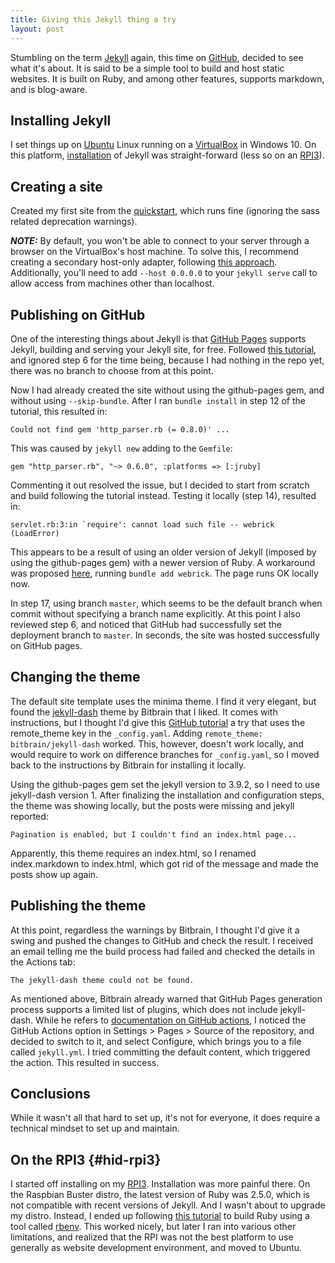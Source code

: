 ```yaml
---
title: Giving this Jekyll thing a try
layout: post
---
```

Stumbling on the term [Jekyll][jekyll] again, this time on [GitHub][github], decided to see what it's about. It is said to be a simple tool to build and host static websites. It is built on Ruby, and among other features, supports markdown, and is blog-aware.

Installing Jekyll
-----------------
I set things up on [Ubuntu][ubuntu-desktop] Linux running on a [VirtualBox][virtualbox] in Windows 10. On this platform, [installation][jekyll-install] of Jekyll was straight-forward (less so on an [RPI3](#hid-rpi3)).

Creating a site
---------------

Created my first site from the [quickstart][jekyll-qs], which runs fine (ignoring the sass related deprecation warnings).

**_NOTE:_** By default, you won't be able to connect to your server through a browser on the VirtualBox's host machine. To solve this, I recommend creating a secondary host-only adapter, following [this approach][vb-connect]. Additionally, you'll need to add `--host 0.0.0.0` to your `jekyll serve` call to allow access from machines other than localhost.

Publishing on GitHub
--------------------

One of the interesting things about Jekyll is that [GitHub Pages][github-pages] supports Jekyll, building and serving your Jekyll site, for free. Followed [this tutorial][github-jekyll], and ignored step 6 for the time being, because I had nothing in the repo yet, there was no branch to choose from at this point.

Now I had already created the site without using the github-pages gem, and without using `--skip-bundle`. After I ran `bundle install` in step 12 of the tutorial, this resulted in:

```
Could not find gem 'http_parser.rb (= 0.8.0)' ...
```
This was caused by `jekyll new` adding to the `Gemfile`:
```
gem "http_parser.rb", "~> 0.6.0", :platforms => [:jruby]
```
Commenting it out resolved the issue, but I decided to start from scratch and build following the tutorial instead. Testing it locally (step 14), resulted in:

```
servlet.rb:3:in `require': cannot load such file -- webrick (LoadError)
```

This appears to be a result of using an older version of Jekyll (imposed by using the github-pages gem) with a newer version of Ruby. A workaround was proposed [here][webrick], running `bundle add webrick`. The page runs OK locally now.

In step 17, using branch `master`, which seems to be the default branch when commit without specifying a branch name explicitly. At this point I also reviewed step 6, and noticed that GitHub had successfully set the deployment branch to `master`. In seconds, the site was hosted successfully on GitHub pages.

Changing the theme
------------------

The default site template uses the minima theme. I find it very elegant, but found the [jekyll-dash][dash-gh] theme by Bitbrain that I liked. It comes with instructions, but I thought I'd give this [GitHub tutorial][ghp-add-theme] a try that uses the remote_theme key in the `_config.yaml`. Adding `remote_theme: bitbrain/jekyll-dash` worked. This, however, doesn't work locally, and would require to work on difference branches for `_config.yaml`, so I moved back to the instructions by Bitbrain for installing it locally.

Using the github-pages gem set the jekyll version to 3.9.2, so I need to use jekyll-dash version 1. After finalizing the installation and configuration steps, the theme was showing locally, but the posts were missing and jekyll reported:

```
Pagination is enabled, but I couldn't find an index.html page...
```

Apparently, this theme requires an index.html, so I renamed index.markdown to index.html, which got rid of the message and made the posts show up again.

Publishing the theme
--------------------

At this point, regardless the warnings by Bitbrain, I thought I'd give it a swing and pushed the changes to GitHub and check the result. I received an email telling me the build process had failed and checked the details in the Actions tab:

```
The jekyll-dash theme could not be found.
```

As mentioned above, Bitbrain already warned that GitHub Pages generation process supports a limited list of plugins, which does not include jekyll-dash. While he refers to [documentation on GitHub actions][github-actions], I noticed the GitHub Actions option in Settings > Pages > Source of the repository, and decided to switch to it, and select Configure, which brings you to a file called `jekyll.yml`. I tried committing the default content, which triggered the action. This resulted in success.

Conclusions
-----------

While it wasn't all that hard to set up, it's not for everyone, it does require a technical mindset to set up and maintain.

On the RPI3 {#hid-rpi3}
-----------

I started off installing on my [RPI3][rpi3]. Installation was more painful there. On the Raspbian Buster distro, the latest version of Ruby was 2.5.0, which is not compatible with recent versions of Jekyll. And I wasn't about to upgrade my distro. Instead, I ended up following [this tutorial][rbenv-tutorial] to build Ruby using a tool called [rbenv][rbenv]. This worked nicely, but later I ran into various other limitations, and realized that the RPI was not the best platform to use generally as website development environment, and moved to Ubuntu.

[jekyll]: https://jekyllrb.com/
[github]: https://github.com/
[github-pages]: https://pages.github.com/
[github-jekyll]: https://docs.github.com/en/pages/setting-up-a-github-pages-site-with-jekyll/creating-a-github-pages-site-with-jekyll
[ubuntu-desktop]: https://ubuntu.com/download/desktop/
[virtualbox]: https://www.virtualbox.org/
[jekyll-install]: https://jekyllrb.com/docs/installation/ubuntu/
[rpi3]: https://www.raspberrypi.com/products/raspberry-pi-3-model-b/
[rbenv]: https://github.com/rbenv
[rbenv-tutorial]: https://www.theodinproject.com/lessons/ruby-installing-ruby
[vb-connect]: https://serverfault.com/a/333584
[dash-gh]: https://github.com/bitbrain/jekyll-dash
[jekyll-qs]: https://jekyllrb.com/docs/
[webrick]: https://github.com/jekyll/jekyll/issues/8523#issuecomment-751409319
[ghp-add-theme]: https://docs.github.com/en/pages/setting-up-a-github-pages-site-with-jekyll/adding-a-theme-to-your-github-pages-site-using-jekyll
[github-actions]: https://jekyllrb.com/docs/continuous-integration/github-actions/